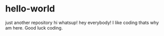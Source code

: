 # hello-world
just another repository
hi whatsup!
hey everybody!
I like coding thats why am here.
Good luck coding.

